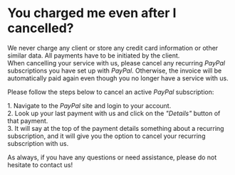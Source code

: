# You charged me even after I cancelled?

We never charge any client or store any credit card information or other similar data. All payments have to be initiated by the client.  
When cancelling your service with us, please cancel any recurring _PayPal_ subscriptions you have set up with _PayPal_. Otherwise, the invoice will be automatically paid again even though you no longer have a service with us.  
  
Please follow the steps below to cancel an active _PayPal_ subscription:  
   
1\. Navigate to the _PayPal_ site and login to your account.  
2\. Look up your last payment with us and click on the _"Details"_ button of that payment.  
3\. It will say at the top of the payment details something about a recurring subscription, and it will give you the option to cancel your recurring subscription with us.  

As always, if you have any questions or need assistance, please do not hesitate to contact us!